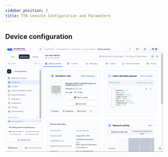 ```yaml
---
sidebar_position: 2
title: TTN Console Configuration and Parameters
---
```


## Device configuration

![alt text](images/image-18.png)
